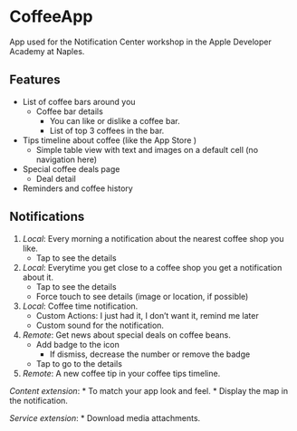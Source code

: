 # CoffeeApp
App used for the Notification Center workshop in the Apple Developer Academy at Naples.

## Features
* List of coffee bars around you
	* Coffee bar details
        * You can like or dislike a coffee bar.
        * List of top 3 coffees in the bar.
* Tips timeline about coffee (like the App Store )
    * Simple table view with text and images on a default cell (no navigation here)
* Special coffee deals page
	* Deal detail
* Reminders and coffee history

## Notifications
1. *Local*: Every morning a notification about the nearest coffee shop you like.
	* Tap to see the details
2. *Local*: Everytime you get close to a coffee shop you get a notification about it.
	* Tap to see the details
	* Force touch to see details (image or location, if possible)
3. *Local*: Coffee time notification.
	* Custom Actions: I just had it, I don’t want it, remind me later
	* Custom sound for the notification.
4. *Remote*: Get news about special deals on coffee beans.
	* Add badge to the icon
		* If dismiss, decrease the number or remove the badge
	* Tap to go to the details
5. *Remote*: A new coffee tip in your coffee tips timeline.

*Content extension*:
    * To match your app look and feel.
    * Display the map in the notification.

*Service extension*:
    * Download media attachments.

